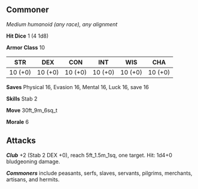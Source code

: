 ## Commoner

*Medium humanoid (any race), any alignment*

**Hit Dice** 1 (4 1d8)

**Armor Class** 10

| STR     | DEX     | CON     | INT     | WIS     | CHA     |
|---------|---------|---------|---------|---------|---------|
| 10 (+0) | 10 (+0) | 10 (+0) | 10 (+0) | 10 (+0) | 10 (+0) |

**Saves** Physical 16, Evasion 16, Mental 16, Luck 16, save 16

**Skills** Stab 2

**Move** 30ft\_9m\_6sq\_t

**Morale** 6

## Attacks

***Club*** +2 (Stab 2 DEX +0), reach 5ft\_1.5m\_1sq, one target. Hit: 1d4+0 bludgeoning damage.

***Commoners*** include peasants, serfs, slaves, servants, pilgrims, merchants, artisans, and hermits.

